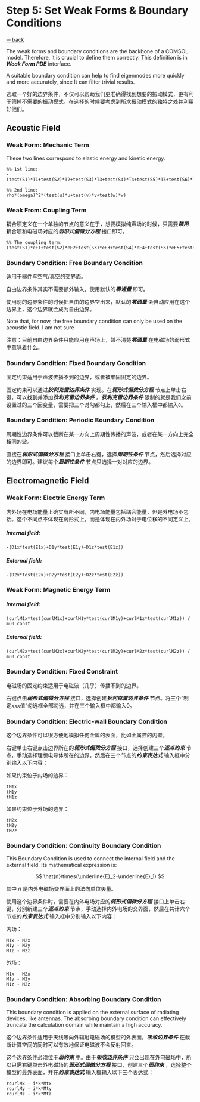 # Step 5: Set Weak Forms & Boundary Conditions

[⇦ back](../README.md)

The weak forms and boundary conditions are the backbone of a COMSOL model.  Therefore, it is crucial to define them correctly. This definition is in ***Weak Form PDE*** interface.

A suitable boundary condition can help to find eigenmodes more quickly and more accurately, since It can filter trivial results.

选取一个好的边界条件，不仅可以帮助我们更准确得找到想要的振动模式，更有利于筛掉不需要的振动模式。在选择的时候要考虑到所求振动模式的独特之处并利用好他们。

## Acoustic Field

### Weak Form: Mechanic Term

These two lines correspond to elastic energy and kinetic energy.

```
%% 1st line:
-(test(S1)*T1+test(S2)*T2+test(S3)*T3+test(S4)*T4+test(S5)*T5+test(S6)*T6)

%% 2nd line:
rho*(omega)^2*(test(u)*u+test(v)*v+test(w)*w)
```

### Weak From: Coupling Term

耦合项定义在一个单独的节点的意义在于，想要模拟纯声场的时候，只需要***禁用*** 耦合项和电磁场对应的***弱形式偏微分方程*** 接口即可。

```
%% The coupling term:
(test(S1)*eE1+test(S2)*eE2+test(S3)*eE3+test(S4)*eE4+test(S5)*eE5+test(S6)*eE6)
```

### Boundary Condition: Free Boundary Condition

适用于器件与空气/真空的交界面。

自由边界条件其实不需要额外输入，使用默认的***零通量*** 即可。

使用别的边界条件的时候把自由的边界空出来，默认的***零通量*** 会自动应用在这个边界上，这个边界就会成为自由边界。

Note that, for now, the free boundary condition can only be used on the acoustic field. I am not sure

注意：目前自由边界条件只能应用在声场上，暂不清楚***零通量*** 在电磁场的弱形式中意味着什么。

### Boundary Condition: Fixed Boundary Condition

固定约束适用于声波传播不到的边界，或者被牢固固定的边界。

固定约束可以通过***狄利克雷边界条件*** 实现。在***弱形式偏微分方程*** 节点上单击右键，可以找到并添加***狄利克雷边界条件*** 。***狄利克雷边界条件*** 限制的就是我们之前设置过的三个因变量，需要把三个对勾都勾上，然后在三个输入框中都输入`0`。

### Boundary Condition: Periodic Boundary Condition

周期性边界条件可以截断在某一方向上周期性传播的声波，或者在某一方向上完全相同的波。

直接在***弱形式偏微分方程*** 接口上单击右键，选择***周期性条件*** 节点，然后选择对应的边界即可。建议每个***周期性条件*** 节点只选择一对对应的边界。

## Electromagnetic Field

### Weak Form: Electric Energy Term

内外场在电场能量上确实有所不同，内电场能量包括耦合能量，但是外电场不包括。这个不同点不体现在弱形式上，而是体现在内外场对于电位移的不同定义上。

##### Internal field:

```
-(D1x*test(E1x)+D1y*test(E1y)+D1z*test(E1z))
```

##### External field:

```
-(D2x*test(E2x)+D2y*test(E2y)+D2z*test(E2z))
```

### Weak Form: Magnetic Energy Term

##### Internal field:

```
(curlM1x*test(curlM1x)+curlM1y*test(curlM1y)+curlM1z*test(curlM1z)) / mu0_const
```

##### External field:

```
(curlM2x*test(curlM2x)+curlM2y*test(curlM2y)+curlM2z*test(curlM2z)) / mu0_const
```

### Boundary Condition: Fixed Constraint

电磁场的固定约束适用于电磁波（几乎）传播不到的边界。

右键点击***弱形式偏微分方程*** 接口，选择创建***狄利克雷边界条件*** 节点。将三个“制定xxx值”勾选框全部勾选，并在三个输入框中都输入0。

### Boundary Condition: Electric-wall Boundary Condition

这个边界条件可以很方便地模拟任何金属的表面，比如金属腔的内壁。

右键单击右键点击边界所在的***弱形式偏微分方程*** 接口，选择创建三个***逐点约束*** 节点，手动选择理想电导体所在的边界，然后在三个节点的***约束表达式*** 输入框中分别输入以下内容：

如果约束位于内场的边界：

```
tM1x
tM1y
tM1z
```

如果约束位于外场的边界：

```
tM2x
tM2y
tM2z
```

### Boundary Condition: Continuity Boundary Condition

This Boundary Condition is used to connect the internal field and the external field. Its mathematical expression is:

$$ \hat{n}\times(\underline{E}_2-\underline{E}_1) $$

其中 $\hat{n}$ 是内外电磁场交界面上的法向单位矢量。

使用这个边界条件时，需要在内外电场对应的***弱形式偏微分方程*** 接口上单击右键，分别新建三个***逐点约束*** 节点，手动选择内外电场的交界面，然后在共计六个节点的***约束表达式*** 输入框中分别输入以下内容：

内场：

```
M1x - M2x
M1y - M2y
M1z - M2z
```

外场：

```
M1x - M2x
M1y - M2y
M1z - M2z
```

### Boundary Condition: Absorbing Boundary Condition

This boundary condition is applied on the external surface of radiating devices, like antennas. The absorbing boundary condition can effectively truncate the calculation domain while maintain a high accuracy.

这个边界条件适用于天线等向外辐射电磁场的模型的外表面，***吸收边界条件*** 在截断计算空间的同时可以有效地保证电磁波不会反射回来。

这个边界条件必须位于***弱约束*** 中。由于***吸收边界条件*** 只会出现在外电磁场中，所以只需右键单击外电磁场的***弱形式偏微分方程*** 接口，创建三个***弱约束***  ，选择整个模型的最外表面，并在***约束表达式*** 输入框输入以下三个表达式：

```
rcurlMx - i*k*Mtx
rcurlMy - i*k*Mty
rcurlMz - i*k*Mtz
```